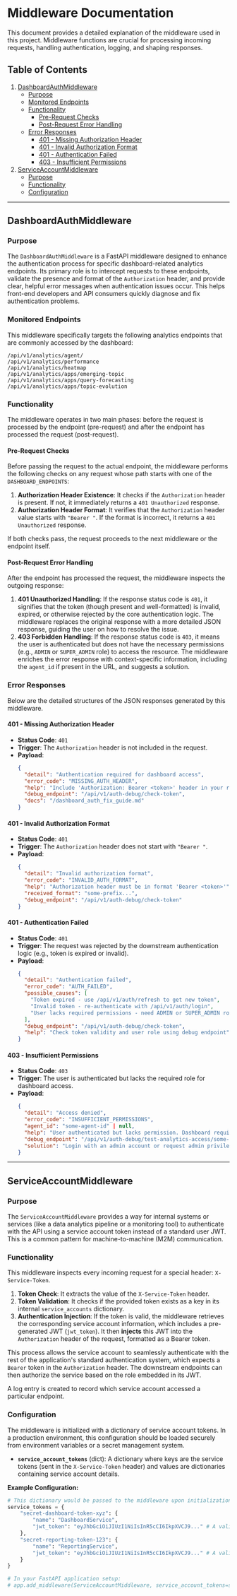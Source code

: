 # Middleware Documentation

This document provides a detailed explanation of the middleware used in this project. Middleware functions are crucial for processing incoming requests, handling authentication, logging, and shaping responses.

## Table of Contents
1.  [DashboardAuthMiddleware](#dashboardauthmiddleware)
    -   [Purpose](#purpose)
    -   [Monitored Endpoints](#monitored-endpoints)
    -   [Functionality](#functionality)
        -   [Pre-Request Checks](#pre-request-checks)
        -   [Post-Request Error Handling](#post-request-error-handling)
    -   [Error Responses](#error-responses)
        -   [401 - Missing Authorization Header](#401---missing-authorization-header)
        -   [401 - Invalid Authorization Format](#401---invalid-authorization-format)
        -   [401 - Authentication Failed](#401---authentication-failed)
        -   [403 - Insufficient Permissions](#403---insufficient-permissions)
2.  [ServiceAccountMiddleware](#serviceaccountmiddleware)
    -   [Purpose](#purpose-1)
    -   [Functionality](#functionality-1)
    -   [Configuration](#configuration)

---

## DashboardAuthMiddleware

### Purpose

The `DashboardAuthMiddleware` is a FastAPI middleware designed to enhance the authentication process for specific dashboard-related analytics endpoints. Its primary role is to intercept requests to these endpoints, validate the presence and format of the `Authorization` header, and provide clear, helpful error messages when authentication issues occur. This helps front-end developers and API consumers quickly diagnose and fix authentication problems.

### Monitored Endpoints

This middleware specifically targets the following analytics endpoints that are commonly accessed by the dashboard:

```
/api/v1/analytics/agent/
/api/v1/analytics/performance
/api/v1/analytics/heatmap
/api/v1/analytics/apps/emerging-topic
/api/v1/analytics/apps/query-forecasting
/api/v1/analytics/apps/topic-evolution
```

### Functionality

The middleware operates in two main phases: before the request is processed by the endpoint (pre-request) and after the endpoint has processed the request (post-request).

#### Pre-Request Checks

Before passing the request to the actual endpoint, the middleware performs the following checks on any request whose path starts with one of the `DASHBOARD_ENDPOINTS`:

1.  **Authorization Header Existence**: It checks if the `Authorization` header is present. If not, it immediately returns a `401 Unauthorized` response.
2.  **Authorization Header Format**: It verifies that the `Authorization` header value starts with `"Bearer "`. If the format is incorrect, it returns a `401 Unauthorized` response.

If both checks pass, the request proceeds to the next middleware or the endpoint itself.

#### Post-Request Error Handling

After the endpoint has processed the request, the middleware inspects the outgoing response:

1.  **401 Unauthorized Handling**: If the response status code is `401`, it signifies that the token (though present and well-formatted) is invalid, expired, or otherwise rejected by the core authentication logic. The middleware replaces the original response with a more detailed JSON response, guiding the user on how to resolve the issue.
2.  **403 Forbidden Handling**: If the response status code is `403`, it means the user is authenticated but does not have the necessary permissions (e.g., `ADMIN` or `SUPER_ADMIN` role) to access the resource. The middleware enriches the error response with context-specific information, including the `agent_id` if present in the URL, and suggests a solution.

### Error Responses

Below are the detailed structures of the JSON responses generated by this middleware.

#### 401 - Missing Authorization Header

-   **Status Code**: `401`
-   **Trigger**: The `Authorization` header is not included in the request.
-   **Payload**:
    ```json
    {
      "detail": "Authentication required for dashboard access",
      "error_code": "MISSING_AUTH_HEADER",
      "help": "Include 'Authorization: Bearer <token>' header in your request",
      "debug_endpoint": "/api/v1/auth-debug/check-token",
      "docs": "/dashboard_auth_fix_guide.md"
    }
    ```

#### 401 - Invalid Authorization Format

-   **Status Code**: `401`
-   **Trigger**: The `Authorization` header does not start with `"Bearer "`.
-   **Payload**:
    ```json
    {
      "detail": "Invalid authorization format",
      "error_code": "INVALID_AUTH_FORMAT",
      "help": "Authorization header must be in format 'Bearer <token>'",
      "received_format": "some-prefix...",
      "debug_endpoint": "/api/v1/auth-debug/check-token"
    }
    ```

#### 401 - Authentication Failed

-   **Status Code**: `401`
-   **Trigger**: The request was rejected by the downstream authentication logic (e.g., token is expired or invalid).
-   **Payload**:
    ```json
    {
      "detail": "Authentication failed",
      "error_code": "AUTH_FAILED",
      "possible_causes": [
        "Token expired - use /api/v1/auth/refresh to get new token",
        "Invalid token - re-authenticate with /api/v1/auth/login",
        "User lacks required permissions - need ADMIN or SUPER_ADMIN role"
      ],
      "debug_endpoint": "/api/v1/auth-debug/check-token",
      "help": "Check token validity and user role using debug endpoint"
    }
    ```

#### 403 - Insufficient Permissions

-   **Status Code**: `403`
-   **Trigger**: The user is authenticated but lacks the required role for dashboard access.
-   **Payload**:
    ```json
    {
      "detail": "Access denied",
      "error_code": "INSUFFICIENT_PERMISSIONS",
      "agent_id": "some-agent-id" | null,
      "help": "User authenticated but lacks permission. Dashboard requires ADMIN or SUPER_ADMIN role.",
      "debug_endpoint": "/api/v1/auth-debug/test-analytics-access/some-agent-id" | "/api/v1/auth-debug/check-token",
      "solution": "Login with an admin account or request admin privileges"
    }
    ```

---

## ServiceAccountMiddleware

### Purpose

The `ServiceAccountMiddleware` provides a way for internal systems or services (like a data analytics pipeline or a monitoring tool) to authenticate with the API using a service account token instead of a standard user JWT. This is a common pattern for machine-to-machine (M2M) communication.

### Functionality

This middleware inspects every incoming request for a special header: `X-Service-Token`.

1.  **Token Check**: It extracts the value of the `X-Service-Token` header.
2.  **Token Validation**: It checks if the provided token exists as a key in its internal `service_accounts` dictionary.
3.  **Authentication Injection**: If the token is valid, the middleware retrieves the corresponding service account information, which includes a pre-generated JWT (`jwt_token`). It then **injects** this JWT into the `Authorization` header of the request, formatted as a Bearer token.

This process allows the service account to seamlessly authenticate with the rest of the application's standard authentication system, which expects a `Bearer` token in the `Authorization` header. The downstream endpoints can then authorize the service based on the role embedded in its JWT.

A log entry is created to record which service account accessed a particular endpoint.

### Configuration

The middleware is initialized with a dictionary of service account tokens. In a production environment, this configuration should be loaded securely from environment variables or a secret management system.

-   **`service_account_tokens`** (dict): A dictionary where keys are the service tokens (sent in the `X-Service-Token` header) and values are dictionaries containing service account details.

**Example Configuration:**

```python
# This dictionary would be passed to the middleware upon initialization
service_tokens = {
    "secret-dashboard-token-xyz": {
        "name": "DashboardService",
        "jwt_token": "eyJhbGciOiJIUzI1NiIsInR5cCI6IkpXVCJ9..." # A valid JWT for this service
    },
    "secret-reporting-token-123": {
        "name": "ReportingService",
        "jwt_token": "eyJhbGciOiJIUzI1NiIsInR5cCI6IkpXVCJ9..." # A valid JWT for this service
    }
}

# In your FastAPI application setup:
# app.add_middleware(ServiceAccountMiddleware, service_account_tokens=service_tokens)
```

